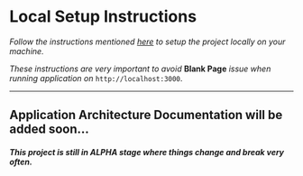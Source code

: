 # Local Setup Instructions

_Follow the instructions mentioned [here](https://www.notion.so/reactweather/Weather-React-Repo-Setup-Instructions-1a789c2e47f545ceb87062d171a66b6b) to setup the project locally on your machine._

_These instructions are very important to avoid_ **Blank Page** _issue when running application on_ `http://localhost:3000`.

---

## Application Architecture Documentation will be added soon...

#### _This project is still in ALPHA stage where things change and break very often._

